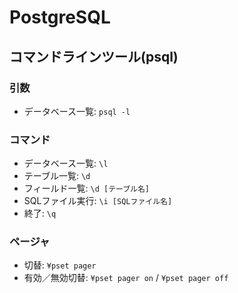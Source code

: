 # PostgreSQL
## コマンドラインツール(psql)
### 引数
- データベース一覧: `psql -l`

### コマンド
- データベース一覧: `\l`
- テーブル一覧: `\d`
- フィールド一覧: `\d [テーブル名]`
- SQLファイル実行: `\i [SQLファイル名]`
- 終了: `\q`

### ページャ
- 切替: `¥pset pager`
- 有効／無効切替: `¥pset pager on` / `¥pset pager off`
